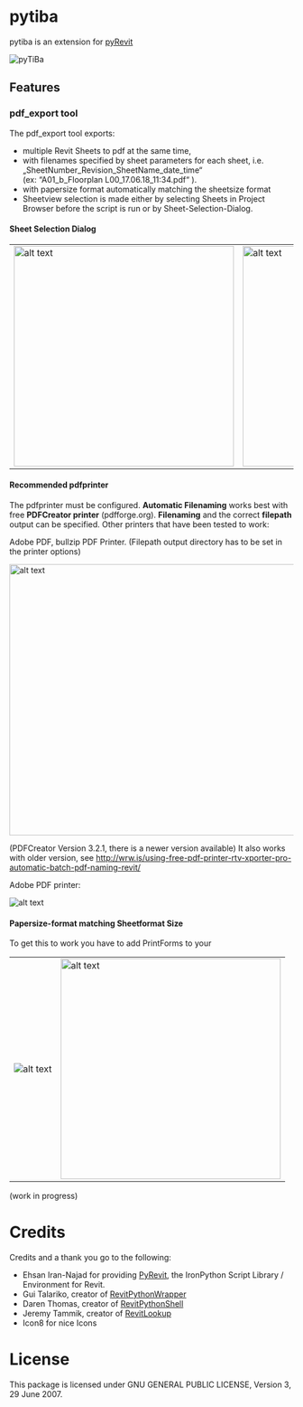# pytiba
pytiba is an extension for [pyRevit](http://eirannejad.github.io/pyRevit/)

![pyTiBa](https://github.com/tillbaum/pytiba/blob/master/pytiba%20documentation/pdf_export/pyTiBa%20Tab.png)

## Features
### pdf_export tool
The pdf_export tool exports: 
 +   multiple Revit Sheets to pdf at the same time,  
 +   with filenames specified by sheet  parameters for each sheet, i.e. 
    „SheetNumber_Revision_SheetName_date_time“  
    (ex: “A01_b_Floorplan L00_17.06.18_11:34.pdf“ ).
 +   with papersize format automatically matching the sheetsize format
 +   Sheetview selection is made either by selecting Sheets in Project Browser before the script is run or by Sheet-Selection-Dialog. 
 
#### Sheet Selection Dialog 

<table>
<tr>
<td>
<img src="https://github.com/tillbaum/pytiba/blob/master/pytiba%20documentation/pdf_export/SheetSelectionDialog.png" alt="alt text" width="390" height="390">
</td>
<td>
<img src="https://github.com/tillbaum/pytiba/blob/master/pytiba%20documentation/pdf_export/SheetSelecDia_options.png" alt="alt text" width="390" height="390">
</td>
</tr>
</table>

#### Recommended pdfprinter
The pdfprinter must be configured.
**Automatic Filenaming** works best with free **PDFCreator printer** (pdfforge.org). **Filenaming** and the correct **filepath** output can be specified. 
Other printers that have been tested to work: 

Adobe PDF, bullzip PDF Printer. (Filepath output directory has to be set in the printer options)

<img src="https://github.com/tillbaum/pytiba/blob/master/pytiba%20documentation/pdf_export/PDFCreator%20ProfileSettings.png" alt="alt text" width="720" height="480">


(PDFCreator Version 3.2.1, there is a newer version available)
It also works with older version, see http://wrw.is/using-free-pdf-printer-rtv-xporter-pro-automatic-batch-pdf-naming-revit/

Adobe PDF printer:

<img src="https://github.com/tillbaum/pytiba/blob/master/pytiba%20documentation/pdf_export/AdobePDF%20printer_filename_working_Creation_dlg.png" alt="alt text" > <!--- width="720" height="480" -->

#### Papersize-format matching Sheetformat Size
To get this to work you have to add PrintForms to your  


<table>
<tr>
<td>
<img src="https://github.com/tillbaum/pytiba/blob/master/pytiba%20documentation/pdf_export/PrintManagementForms.png" alt="alt text" >
</td>
<td>
<img src="" alt="alt text" width="390" height="390">
</td>
</tr>
</table>

(work in progress)



# Credits
Credits and a thank you go to the following: 
+ Ehsan Iran-Najad for providing [PyRevit](https://github.com/eirannejad/pyRevit), the IronPython Script Library / Environment for Revit.
+ Gui Talariko, creator of [RevitPythonWrapper](https://revitpythonwrapper.readthedocs.io/en/latest/)
+ Daren Thomas, creator of [RevitPythonShell](https://github.com/architecture-building-systems/revitpythonshell)
+ Jeremy Tammik, creator of [RevitLookup](https://github.com/jeremytammik/RevitLookup)
+ Icon8 for nice Icons

# License
This package is licensed under GNU GENERAL PUBLIC LICENSE, Version 3, 29 June 2007.





